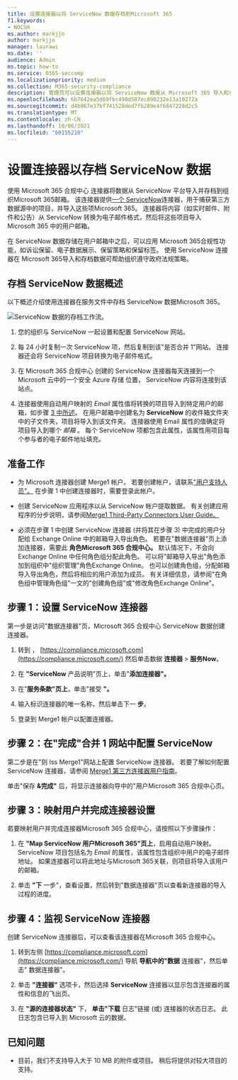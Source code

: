 ```yaml
---
title: 设置连接器以将 ServiceNow 数据存档到Microsoft 365
f1.keywords:
- NOCSH
ms.author: markjjo
author: markjjo
manager: laurawi
ms.date: ''
audience: Admin
ms.topic: how-to
ms.service: O365-seccomp
ms.localizationpriority: medium
ms.collection: M365-security-compliance
description: 管理员可以设置连接器以将 ServiceNow 数据从 Microsoft 365 导入和存档。 此连接器允许您将来自第三方数据源的数据存档到 Microsoft 365。 在存档此数据后，可以使用合规性功能（如合法保留、内容搜索和保留策略）管理第三方数据。
ms.openlocfilehash: 6b7642ea5d69fbc498d587ec890232e13a10272a
ms.sourcegitcommit: d4b867e37bf741528ded7fb289e4f6847228d2c5
ms.translationtype: MT
ms.contentlocale: zh-CN
ms.lasthandoff: 10/06/2021
ms.locfileid: "60155210"
---
```

# <a name="set-up-a-connector-to-archive-servicenow-data"></a>设置连接器以存档 ServiceNow 数据

使用 Microsoft 365 合规中心 连接器将数据从 ServiceNow 平台导入并存档到组织Microsoft 365邮箱。 该连接器提供[一个 ServiceNow](https://globanet.com/servicenow/)连接器，用于捕获第三方数据源中的项目，并导入这些项Microsoft 365。 连接器将内容（如实时邮件、附件和公告）从 ServiceNow 转换为电子邮件格式，然后将这些项目导入 Microsoft 365 中的用户邮箱。

在 ServiceNow 数据存储在用户邮箱中之后，可以应用 Microsoft 365合规性功能，如诉讼保留、电子数据展示、保留策略和保留标签。 使用 ServiceNow 连接器在 Microsoft 365导入和存档数据可帮助组织遵守政府法规策略。

## <a name="overview-of-archiving-servicenow-data"></a>存档 ServiceNow 数据概述

以下概述介绍使用连接器在服务文件中存档 ServiceNow 数据Microsoft 365。

![ServiceNow 数据的存档工作流。](../media/ServiceNowConnectorWorkflow.png)

1. 您的组织与 ServiceNow 一起设置和配置 ServiceNow 网站。

2. 每 24 小时复制一次 ServiceNow 项，然后复制到该"是否合并 1"网站。 连接器还会将 ServiceNow 项目转换为电子邮件格式。

3. 在 Microsoft 365 合规中心 创建的 ServiceNow 连接器每天连接到一个 Microsoft 云中的一个安全 Azure 存储 位置， ServiceNow 内容将连接到该站点。

4. 连接器使用自动用户映射的 *Email* 属性值将转换的项目导入到特定用户的邮箱，如步骤 [3 中所述](#step-3-map-users-and-complete-the-connector-setup)。 在用户邮箱中创建名为 **ServiceNow** 的收件箱文件夹中的子文件夹，项目将导入到该文件夹。 连接器使用 Email 属性的值确定将项目导入到哪个 *邮箱* 。 每个 ServiceNow 项都包含此属性，该属性用项目每个参与者的电子邮件地址填充。

## <a name="before-you-begin"></a>准备工作

- 为 Microsoft 连接器创建 Merge1 帐户。 若要创建帐户，请联系["用户支持人员"。](https://www.veritas.com/content/support/) 在步骤 1 中创建连接器时，需要登录此帐户。

- 创建 ServiceNow 应用程序以从 ServiceNow 帐户提取数据。 有关创建应用程序的分步说明，请参阅[Merge1 Third-Party Connectors User Guide。](https://docs.ms.merge1.globanetportal.com/Merge1%20Third-Party%20Connectors%20ServiceNow%20User%20Guide%20.pdf)

- 必须在步骤 1 中创建 ServiceNow 连接器 (并将其在步骤 3) 中完成的用户分配给 Exchange Online 中的邮箱导入导出角色。 若要在"数据连接器"页上添加连接器，需要此 **角色Microsoft 365 合规中心。** 默认情况下，不会向 Exchange Online 中任何角色组分配此角色。 可以将"邮箱导入导出"角色添加到组织中"组织管理"角色Exchange Online。 也可以创建角色组，分配邮箱导入导出角色，然后将相应的用户添加为成员。 有关详细信息，请参阅"在角色[](/Exchange/permissions-exo/role-groups#create-role-groups)组中管理角色组[](/Exchange/permissions-exo/role-groups#modify-role-groups)"一文的"创建角色组"或"修改角色Exchange Online"。

## <a name="step-1-set-up-the-servicenow-connector"></a>步骤 1：设置 ServiceNow 连接器

第一步是访问"数据连接器"页，Microsoft 365 合规中心 ServiceNow 数据创建连接器。

1. 转到 ， [https://compliance.microsoft.com](https://compliance.microsoft.com/) 然后单击数据 **连接器**  >  **服务Now**。

2. 在 **"ServiceNow** 产品说明"页上，单击"**添加连接器"。**

3. 在"**服务条款"页上**，单击"接受 **"。**

4. 输入标识连接器的唯一名称，然后单击下一 **步**。

5. 登录到 Merge1 帐户以配置连接器。

## <a name="step-2-configure-the-servicenow-on-the-veritas-merge1-site"></a>步骤 2：在"完成"合并 1 网站中配置 ServiceNow

第二步是在"则 Iss Merge1"网站上配置 ServiceNow 连接器。 若要了解如何配置 ServiceNow 连接器，请参阅 [Merge1 第三方连接器用户指南](https://docs.ms.merge1.globanetportal.com/Merge1%20Third-Party%20Connectors%20ServiceNow%20User%20Guide%20.pdf)。

单击"保存 **&完成"** 后，将显示连接器向导中的"用户Microsoft 365 合规中心页。

## <a name="step-3-map-users-and-complete-the-connector-setup"></a>步骤 3：映射用户并完成连接器设置

若要映射用户并完成连接器Microsoft 365 合规中心，请按照以下步骤操作：

1. 在 **"Map ServiceNow 用户Microsoft 365"页上**，启用自动用户映射。 ServiceNow 项目包括名为 *Email* 的属性，该属性包含组织中用户的电子邮件地址。 如果连接器可以将此地址与Microsoft 365关联，则项目将导入该用户的邮箱。

2. 单击 **"下** 一步"，查看设置，然后转到"数据连接器"页以查看新连接器的导入过程的进度。

## <a name="step-4-monitor-the-servicenow-connector"></a>步骤 4：监视 ServiceNow 连接器

创建 ServiceNow 连接器后，可以查看该连接器在Microsoft 365 合规中心。

1. 转到左侧 [https://compliance.microsoft.com](https://compliance.microsoft.com/) 导航 **导航中的"数据** 连接器"，然后单击" 数据连接器"。

2. 单击 **"连接器"** 选项卡，然后选择 **ServiceNow** 连接器以显示包含连接器的属性和信息的飞出页。

3. 在 **"源的连接器状态"** 下， **单击"下载** 日志"链接 (或) 连接器的状态日志。 此日志包含已导入到 Microsoft 云的数据。

## <a name="known-issues"></a>已知问题

- 目前，我们不支持导入大于 10 MB 的附件或项目。 稍后将提供对较大项目的支持。